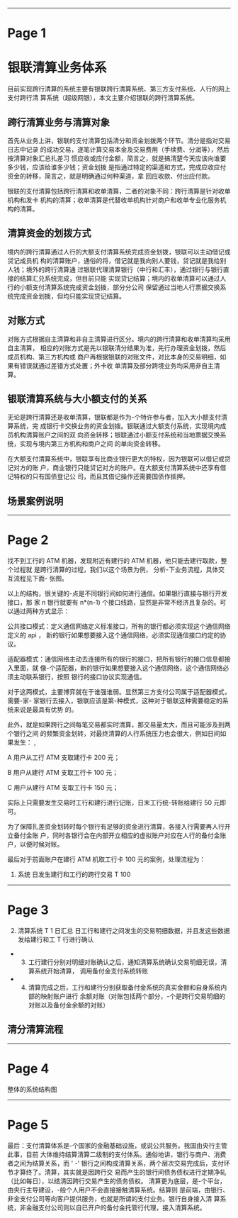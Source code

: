 

---

# Page 1

# 银联清算业务体系

⽬前实现跨⾏清算的系统主要有银联跨⾏清算系统、第三⽅⽀付系统、⼈⾏的⽹上⽀付跨⾏清 算系统（超级⽹银），本⽂主要介绍银联的跨⾏清算系统。


## 跨⾏清算业务与清算对象

⾸先从业务上讲，银联的⽀付清算包括清分和资⾦划拨两个环节。清分是指对交易⽇志中记录 的成功交易，逐笔计算交易本⾦及交易费⽤（⼿续费、分润等），然后按清算对象汇总扎差习 惯应收或应付⾦额，简⾔之，就是搞清楚今天应该向谁要多少钱，应该给谁多少钱；资⾦划拨 是指通过特定的渠道和⽅式，完成应收应付资⾦的转移，简⾔之，就是明确通过何种渠道，拿 回应收款、付出应付款。

银联的⽀付清算包括跨⾏清算和收单清算，⼆者的对象不同：跨⾏清算是针对收单机构和发卡 机构的清算；收单清算是代替收单机构针对商户和收单专业化服务机构的清算。


## 清算资⾦的划拨⽅式

境内的跨⾏清算通过⼈⾏的⼤额⽀付清算系统完成资⾦划拨，银联可以主动借记或贷记成员机 构的清算账户，通俗的将，借记就是我向别⼈要钱，贷记就是我给别⼈钱；境外的跨⾏清算通 过银联代理清算银⾏（中⾏和汇丰），通过银⾏与银⾏直接的结算汇兑系统完成，但⽬前只能 实现贷记结算；境内的收单清算可以通过⼈⾏的⼩额⽀付清算系统完成资⾦划拨，部分分公司 保留通过当地⼈⾏票据交换系统完成资⾦划拨，但均只能实现贷记结算。


## 对账⽅式

对账⽅式根据⾃主清算和⾮⾃主清算进⾏区分。境内的跨⾏清算和收单清算均采⽤⾃主清算， 相应的对账⽅式是先以银联清分结果为准，先⾏办理资⾦划拨，然后成员机构、第三⽅机构或 商户再根据银联的对账⽂件，对⽐本⾝的交易明细，如果有错误就通过差错⽅式处置；外卡收 单清算及部分跨境业务均采⽤⾮⾃主清算。


## 银联清算系统与⼤⼩额⽀付的关系

⽆论是跨⾏清算还是收单清算，银联都是作为-个特许参与者，加⼊⼤⼩额⽀付清算系统，完 成银⾏卡交换业务的资⾦划拨。银联通过⼤额⽀付系统，实现境内成员机构清算账户之间的双 向资⾦转移；银联通过⼩额⽀付系统和当地票据交换系统，实现与境内第三⽅机构和商户之间 的单向资⾦转移。

在⼤额⽀付清算系统中，银联享有⽐商业银⾏更⼤的特权，因为银联可以借记或贷记对⽅的账 户，商业银⾏只能贷记对⽅的账户。在⼤额⽀付清算系统中还享有借记特权的只有国债登记公 司，⽽且其借记操作还需要国债作抵押。


## 场景案例说明

---

# Page 2

找不到⼯⾏的 ATM 机器，发现附近有建⾏的 ATM 机器，他只能去建⾏取款，整个过程就 是跨⾏清算的过程，我们以这个场景为例， 分析-下业务流程，具体交互流程见下⾯- 张图。

以上的结构，很关键的-点是不同银⾏间如何进⾏通信。如果银⾏直接与银⾏开发接⼝，那 家 n 银⾏就要有 n*(n-1) 个接⼝线路，显然是⾮常不经济且复杂的。可以通过两种⽅式显⽰：

公共接⼝模式：定义通信⽹络定义标准接⼝，所有的银⾏都必须实现这个通信⽹络定义的 api ， 新的银⾏如果想要接⼊这个通信⽹络，必须实现通信接⼝约定的协议。

适配器模式：通信⽹络主动去连接所有的银⾏的接⼝，把所有银⾏的接⼝信息都接⼊⾥⾯，就 像-个适配器，新的银⾏如果想要接⼊这个通信⽹络，这个通信⽹络必须主动联系银⾏，按照 银⾏的接⼝协议实现通信。

对于这两模式，主要博弈就在于谁强谁弱。显然第三⽅⽀付公司属于适配器模式，需要-家- 家银⾏去接⼊，银联应该是第-种模式，这种对于银联这种需要稳定的系统来说是最具有优势 的。

此外，就是如果跨⾏之间每笔交易都实时清算，那交易量太⼤，⽽且可能涉及到两个银⾏之间 的频繁资⾦划转，对最终清算的⼈⾏系统压⼒也会很⼤，例如⽇间如果发⽣： ,

A ⽤户从⼯⾏ ATM ⽀取建⾏卡 200 元；

B ⽤户从建⾏ ATM ⽀取⼯⾏卡 100 元；

C ⽤户从建⾏ ATM ⽀取⼯⾏卡 150 元；

实际上只需要发⽣交易时⼯⾏和建⾏进⾏记账，⽇末⼯⾏统-转账给建⾏ 50 元即可。

为了保障扎差资⾦划转时每个银⾏有⾜够的资⾦进⾏清算，各接⼊⾏需要再⼈⾏开⽴备付⾦账 户，同时各银⾏会在内部开⽴相应的虚拟账户对应在⼈⾏的备付⾦账户，以便时候对账。

最后对于前⾯账户在建⾏ ATM 机取⼯⾏卡 100 元的案例，处理流程为：

1. 系统 ⽇发⽣建⾏和⼯⾏的跨⾏交易 T 100

---

# Page 3

2. 清算系统 T 1 ⽇汇总 ⽇⼯⾏和建⾏之间发⽣的交易明细数据，并且发这些数据发给建⾏和⼯ T ⾏进⾏确认


- 3. ⼯⾏建⾏分别对明细对账确认之后，通知清算系统确认交易明细⽆误，清算系统开始清算， 调⽤备付⾦⽀付系统转账
- 4. 清算完成之后，⼯⾏和建⾏分别获取备付⾦系统的真实⾦额和⾃⾝系统内部的映射账户进⾏ 余额对账（对账包括两个部分，-个是跨⾏交易明细的对账以及备付⾦余额的对账）



## 清分清算流程

---

# Page 4

整体的系统结构图

---

# Page 5

最后：⽀付清算体系是-个国家的⾦融基础设施，或说公共服务。我国由央⾏主管此事，⽬前 ⼤体维持结算清算⼆级制的⽀付体系。通俗地讲，银⾏与商户、消费者之间为结算关系，⽽ ' -' 银⾏之间构成清算关系，两个层次交易完成后，⽀付环节才算终了。清算，其实就是因跨⾏交 易⽽产⽣的银⾏间债务债权进⾏定期净轧（⽐如每⽇），以结清因跨⾏交易产⽣的债务债权。 清算更为底层，是-个平台，由央⾏主导建设，-般个⼈⽤户不会直接接触清算系统。结算则 是前端，由银⾏、⾮⾦⽀付公司等向客户提供服务，也就是所谓的⽀付业务。银⾏⾃⾝接⼊清 算系统，⾮⾦融⽀付公司则以⾃已开户的备付⾦托管⾏代理，接⼊清算系统。